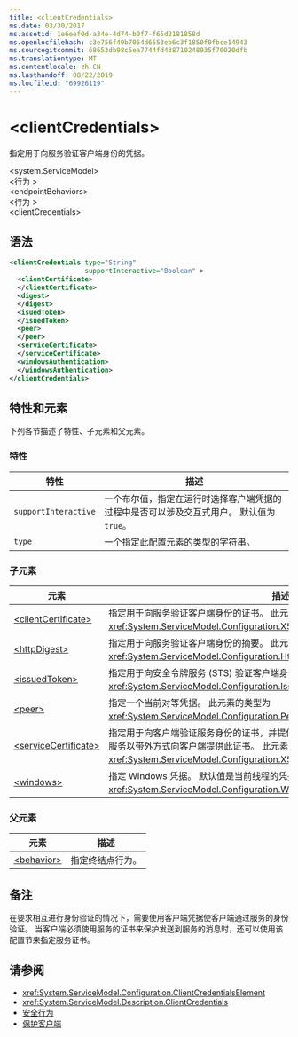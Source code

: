 ```yaml
---
title: <clientCredentials>
ms.date: 03/30/2017
ms.assetid: 1e6eef0d-a34e-4d74-b0f7-f65d2181858d
ms.openlocfilehash: c3e756f49b7054d6553eb6c3f1850f0fbce14943
ms.sourcegitcommit: 68653db98c5ea7744fd438710248935f70020dfb
ms.translationtype: MT
ms.contentlocale: zh-CN
ms.lasthandoff: 08/22/2019
ms.locfileid: "69926119"
---
```

# <a name="clientcredentials"></a>\<clientCredentials>
指定用于向服务验证客户端身份的凭据。  
  
 \<system.ServiceModel>  
\<行为 >  
\<endpointBehaviors>  
\<行为 >  
\<clientCredentials>  
  
## <a name="syntax"></a>语法  
  
```xml  
<clientCredentials type="String"
                   supportInteractive="Boolean" >
  <clientCertificate>
  </clientCertificate>
  <digest>
  </digest>
  <isuedToken>
  </isuedToken>
  <peer>
  </peer>
  <serviceCertificate>
  </serviceCertificate>
  <windowsAuthentication>
  </windowsAuthentication>
</clientCredentials>
```  
  
## <a name="attributes-and-elements"></a>特性和元素  
 下列各节描述了特性、子元素和父元素。  
  
### <a name="attributes"></a>特性  
  
|特性|描述|  
|---------------|-----------------|  
|`supportInteractive`|一个布尔值，指定在运行时选择客户端凭据的过程中是否可以涉及交互式用户。 默认值为 `true`。|  
|`type`|一个指定此配置元素的类型的字符串。|  
  
### <a name="child-elements"></a>子元素  
  
|元素|描述|  
|-------------|-----------------|  
|[\<clientCertificate>](clientcertificate-of-clientcredentials-element.md)|指定用于向服务验证客户端身份的证书。 此元素的类型为 <xref:System.ServiceModel.Configuration.X509InitiatorCertificateClientElement>。|  
|[\<httpDigest>](httpdigest-element.md)|指定用于向服务验证客户端身份的摘要。 此元素的类型为 <xref:System.ServiceModel.Configuration.HttpDigestClientElement>。|  
|[\<issuedToken>](issuedtoken.md)|指定用于向安全令牌服务 (STS) 验证客户端身份的自定义令牌类型。 此元素的类型为 <xref:System.ServiceModel.Configuration.IssuedTokenClientElement>。|  
|[\<peer>](peer-of-clientcredentials-element.md)|指定一个当前对等凭据。 此元素的类型为 <xref:System.ServiceModel.Configuration.PeerCredentialElement>。|  
|[\<serviceCertificate>](servicecertificate-of-clientcredentials-element.md)|指定用于向客户端验证服务身份的证书，并提供一个用于设置证书选项的结构。 必须从服务以带外方式向客户端提供此证书。 此元素的类型为 <xref:System.ServiceModel.Configuration.X509RecipientCertificateClientElement>。|  
|[\<windows>](windows-of-clientcredentials-element.md)|指定 Windows 凭据。 默认值是当前线程的凭据。 此元素的类型为 <xref:System.ServiceModel.Configuration.WindowsClientElement>。|  
  
### <a name="parent-elements"></a>父元素  
  
|元素|描述|  
|-------------|-----------------|  
|[\<behavior>](behavior-of-endpointbehaviors.md)|指定终结点行为。|  
  
## <a name="remarks"></a>备注  
 在要求相互进行身份验证的情况下，需要使用客户端凭据使客户端通过服务的身份验证。 当客户端必须使用服务的证书来保护发送到服务的消息时，还可以使用该配置节来指定服务证书。  
  
## <a name="see-also"></a>请参阅

- <xref:System.ServiceModel.Configuration.ClientCredentialsElement>
- <xref:System.ServiceModel.Description.ClientCredentials>
- [安全行为](../../../wcf/feature-details/security-behaviors-in-wcf.md)
- [保护客户端](../../../wcf/securing-clients.md)
